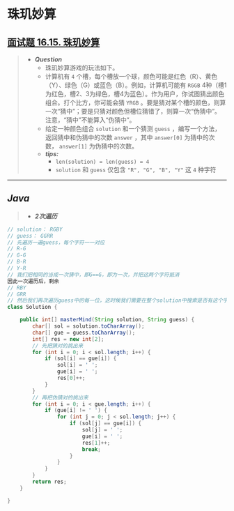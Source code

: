 # 珠玑妙算

## [面试题 16.15. 珠玑妙算](https://leetcode.cn/problems/master-mind-lcci/)

> - ***Question***
>   - 珠玑妙算游戏的玩法如下。
>   - 计算机有 `4` 个槽，每个槽放一个球，颜色可能是红色（R）、黄色（Y）、绿色（G）或蓝色（B）。例如，计算机可能有 `RGGB` 4种（槽1为红色，槽2、3为绿色，槽4为蓝色）。作为用户，你试图猜出颜色组合。打个比方，你可能会猜 `YRGB` 。要是猜对某个槽的颜色，则算一次“猜中”；要是只猜对颜色但槽位猜错了，则算一次“伪猜中”。注意，“猜中”不能算入“伪猜中”。
>   - 给定一种颜色组合 `solution` 和一个猜测 `guess` ，编写一个方法，返回猜中和伪猜中的次数 `answer` ，其中 `answer[0]` 为猜中的次数， `answer[1]` 为伪猜中的次数。
>   - ***tips:***
>     - `len(solution) = len(guess) = 4`
>     - `solution` 和 `guess` 仅包含 `"R", "G", "B", "Y"` 这 `4` 种字符

---

## *Java*

> - ***2次遍历***

```java
// solution： RGBY
// guess： GGRR
// 先遍历一遍guess，每个字符一一对应
// R-G
// G-G
// B-R
// Y-R
// 我们把相同的当成一次猜中，即G==G，即为一次，并把这两个字符抵消
因此一次遍历后，剩余
// RBY
// GRR
// 然后我们再次遍历guess中的每一位，这时候我们需要在整个solution中搜索是否有这个字符，如果有则抵消solution和guess中的字符，并当成一次伪猜中，然后下一个字符照旧，代码如下
class Solution {

    public int[] masterMind(String solution, String guess) {
        char[] sol = solution.toCharArray();
        char[] gue = guess.toCharArray();
        int[] res = new int[2];
        // 先把猜对的挑出来
        for (int i = 0; i < sol.length; i++) {
            if (sol[i] == gue[i]) {
                sol[i] = ' ';
                gue[i] = ' ';
                res[0]++;
            }
        }
        // 再把伪猜对的挑出来
        for (int i = 0; i < gue.length; i++) {
            if (gue[i] != ' ') {
                for (int j = 0; j < sol.length; j++) {
                    if (sol[j] == gue[i]) {
                        sol[j] = ' ';
                        gue[i] = ' ';
                        res[1]++;
                        break;
                    }
                }
            }
        }
        return res;
    }

}
```

